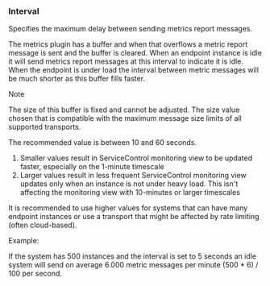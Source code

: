 ### Interval

Specifies the maximum delay between sending metrics report messages.

The metrics plugin has a buffer and when that overflows a metric report message is sent and the buffer is cleared. When an endpoint instance is idle it will send metrics report messages at this interval to indicate it is idle. When the endpoint is under load the interval between metric messages will be much shorter as this buffer fills faster.

> [!NOTE]
> The size of this buffer is fixed and cannot be adjusted. The size value chosen that is compatible with the maximum message size limits of all supported transports.

The recommended value is between 10 and 60 seconds.

1. Smaller values result in ServiceControl monitoring view to be updated faster, especially on the 1-minute timescale
2. Larger values result in less frequent ServiceControl monitoring view updates only when an instance is not under heavy load. This isn't affecting the monitoring view with 10-minutes or larger timescales

It is recommended to use higher values for systems that can have many endpoint instances or use a transport that might be affected by rate limiting (often cloud-based).

Example:

If the system has 500 instances and the interval is set to 5 seconds an idle system will send on average 6.000 metric messages per minute (500 * 6) / 100 per second.
